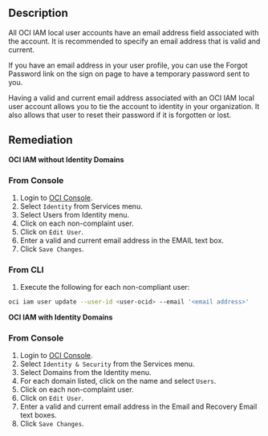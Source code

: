 ## Description

All OCI IAM local user accounts have an email address field associated with the account. It is recommended to specify an email address that is valid and current.

If you have an email address in your user profile, you can use the Forgot Password link on the sign on page to have a temporary password sent to you.

Having a valid and current email address associated with an OCI IAM local user account allows you to tie the account to identity in your organization. It also allows that user to reset their password if it is forgotten or lost.

## Remediation

**OCI IAM without Identity Domains**

### From Console

1. Login to [OCI Console](https://www.oracle.com/cloud/).
2. Select `Identity` from Services menu.
3. Select Users from Identity menu.
4. Click on each non-complaint user.
5. Click on `Edit User`.
6. Enter a valid and current email address in the EMAIL text box.
7. Click `Save Changes`.

### From CLI

1. Execute the following for each non-compliant user:

```bash
oci iam user update --user-id <user-ocid> --email '<email address>'
```

**OCI IAM with Identity Domains**

### From Console

1. Login to [OCI Console](https://www.oracle.com/cloud/).
2. Select `Identity & Security` from the Services menu.
3. Select Domains from the Identity menu.
4. For each domain listed, click on the name and select `Users`.
5. Click on each non-complaint user.
6. Click on `Edit User`.
7. Enter a valid and current email address in the Email and Recovery Email text boxes.
8. Click `Save Changes`.